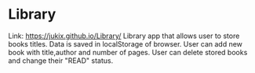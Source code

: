 # Library
Link: https://jukix.github.io/Library/
Library app that allows user to store books titles. Data is saved in localStorage of browser. User can add new book with title,author and number of pages.
User can delete stored books and change their "READ" status.
